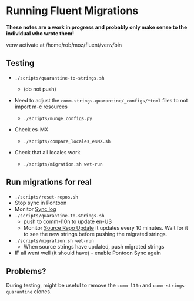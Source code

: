 # Running Fluent Migrations

**These notes are a work in progress and probably only make sense to the
individual who wrote them!**

venv activate at /home/rob/moz/fluent/venv/bin

## Testing

- `./scripts/quarantine-to-strings.sh`
  - (do not push)

- Need to adjust the `comm-strings-quarantine/_configs/*toml` files to not import m-c resources
    - `./scripts/munge_configs.py`

- Check es-MX
    - `./scripts/compare_locales_esMX.sh`

- Check that all locales work
    - `./scripts/migration.sh wet-run`


## Run migrations for real

- `./scripts/reset-repos.sh`
- Stop sync in Pontoon
- Monitor [Sync log](https://pontoon.mozilla.org/sync/log/)
- `./scripts/quarantine-to-strings.sh`
    - push to comm-l10n to update en-US
    - Monitor [Source Repo Update](https://hg.mozilla.org/users/m_owca.info/thunderbird/)
      it updates every 10 minutes. Wait for it to see the new strings before pushing
      the migrated strings.
- `./scripts/migration.sh wet-run`
  - When source strings have updated, push migrated strings
- IF all went well (it should have) - enable Pontoon Sync again

## Problems?

During testing, might be useful to remove the `comm-l10n` and `comm-strings-quarantine` clones.


